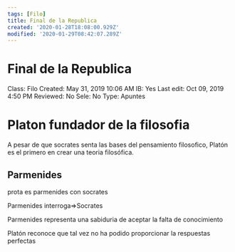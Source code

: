 ```yaml
---
tags: [Filo]
title: Final de la Republica
created: '2020-01-28T18:08:00.929Z'
modified: '2020-01-29T08:42:07.289Z'
---
```


# Final de la Republica

Class: Filo
Created: May 31, 2019 10:06 AM
IB: Yes
Last edit: Oct 09, 2019 4:50 PM
Reviewed: No
Sele: No
Type: Apuntes

# Platon fundador de la filosofia

A pesar de que socrates senta las bases del pensamiento filosofico, Platón es el primero en crear una teoria filosófica.

## Parmenides

prota es parmenides con socrates

Parmenides interroga⇒Socrates

Parmenides representa una sabiduria de aceptar la falta de conocimiento

Platón reconoce que tal vez no ha podido proporcionar la respuestas perfectas
